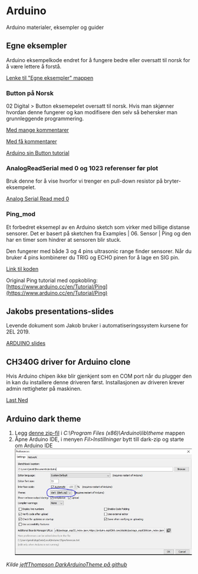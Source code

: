 # Arduino

Arduino materialer, eksempler og guider

## Egne eksempler

Arduino eksempelkode endret for å fungere bedre eller oversatt til norsk for å være lettere å forstå.

[Lenke til "Egne eksempler" mappen](Egna%20exempel/)

### Button på Norsk

02 Digital > Button eksemepelet oversatt til norsk. Hvis man skjønner hvordan denne fungerer og kan modifisere den selv så behersker man grunnleggende programmering.

[Med mange kommentarer](Egna%20exempel/Button_Norsk/button_norsk.ino)

[Med få kommentarer](Egna%20exempel/Button_Norsk_Kort/button_norsk_kort.ino)

[Arduino sin Button tutorial](http://www.arduino.cc/en/Tutorial/Button)

### AnalogReadSerial med 0 og 1023 referenser før plot

Bruk denne for å vise hvorfor vi trenger en pull-down resistor på bryter-eksempelet.

[Analog Serial Read med 0](Egna%20exempel/AnalogReadSerial_with_0/AnalogReadSerial_with_0.ino)

### Ping_mod

Et forbedret eksemepl av en Arduino sketch som virker med billige distanse sensorer. Det er basert på sketchen fra Examples | 06. Sensor | Ping og den har en timer som hindrer at sensoren blir stuck.

Den fungerer med både 3 og 4 pins ultrasonic range finder sensorer. Når du bruker 4 pins kombinerer du TRIG og ECHO pinen for å lage en SIG pin.

[Link til koden](Egna%20exempel/Ping_mod/Ping_mod.ino)

Original Ping tutorial med oppkobling: [https://www.arduino.cc/en/Tutorial/Ping](https://www.arduino.cc/en/Tutorial/Ping)

## Jakobs presentations-slides 

Levende dokument som Jakob bruker i automatiseringssystem kursene for 2EL 2019.

[ARDUINO slides](https://docs.google.com/presentation/d/1mvdF-Cz5dpTreEaJTI3VYqD3WL8-uSqXlwQEn87iamg/edit?usp=sharing)

## CH340G driver for Arduino clone

Hvis Arduino chipen ikke blir gjenkjent som en COM port når du plugger den in kan du installere denne driveren først. Installasjonen av driveren krever admin rettigheter på maskinen.

[Last Ned](https://github.com/KubenKoder/Arduino/raw/master/USB%20driver/CH341SER.EXE)


## Arduino dark theme

1. Legg [denne zip-fil](dark.zip) i *C:\Program Files (x86)\Arduino\lib\theme* mappen
2. Åpne Arduino IDE, i menyen *Fil>Instillninger* bytt till dark-zip og starte om Arduino IDE
![](preferences.jpg)

*Kilde [jeffThompson DarkArduinoTheme på github](https://github.com/jeffThompson/DarkArduinoTheme)*

